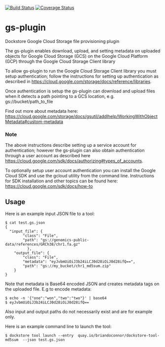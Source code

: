 [![Build Status](https://travis-ci.org/dockstore/gs-plugin.svg?branch=master)](https://travis-ci.org/dockstore/gs-plugin)
[![Coverage Status](https://coveralls.io/repos/github/dockstore/gs-plugin/badge.svg?branch=master)](https://coveralls.io/github/dockstore/gs-plugin?branch=master)

# gs-plugin
Dockstore Google Cloud Storage file provisioning plugin

The gs-plugin enables download, upload, and setting metadata on uploaded objects for
Google Cloud Storage (GCS) on the Google Cloud Platform (GCP) through the Google Cloud Storage Client library 

To allow gs-plugin to run the Google Cloud Storage Client library you must setup authentication;
follow the instructions for setting up authentication as described in 
https://cloud.google.com/storage/docs/reference/libraries. 

Once authentication is setup the gs-plugin can download and upload files
when it detects a path pointing to a GCS location, e.g. gs://bucket/path_to_file

Find out more about metadata here: 
https://cloud.google.com/storage/docs/gsutil/addlhelp/WorkingWithObjectMetadata#custom-metadata

### Note
The above instructions describe setting up a service account for authentication; 
however the gs-plugin can also obtain authentication through a user account
as described here https://cloud.google.com/sdk/docs/authorizing#types_of_accounts. 

To optionally setup user account authentication you can install the Google Cloud SDK and use
the gcloud utility from the command line. Instructions for SDK installation and other topics 
can be found here: https://cloud.google.com/sdk/docs/how-to


## Usage

Here is an example input JSON file to a tool:
```
$ cat test.gs.json
{
  "input_file": {
        "class": "File",
        "path": "gs://genomics-public-data/references/GRCh38/chr1.fa.gz"
          },
    "output_file": {
        "class": "File",
        "metadata": "eyJvbmUiOiJ3b24iLCJ0d28iOiJ0d28ifQ==",
        "path": "gs://my_bucket/chr1_md5sum.zip"
    }
}
```
Note that metadata is Base64 encoded JSON and creates metadata tags on the uploaded file.
E.g to encode metadata: 
```
$ echo -n '{"one":"won","two":"two"}' | base64
$ eyJvbmUiOiJ3b24iLCJ0d28iOiJ0d28ifQ==
```
Also input and output paths do not necessarily exist and are for example only.

Here is an example command line to launch the tool:
```
$ dockstore tool launch --entry  quay.io/briandoconnor/dockstore-tool-md5sum  --json test.gs.json
```




